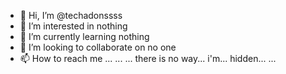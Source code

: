 - 👋 Hi, I’m @techadonssss
- 👀 I’m interested in nothing
- 🌱 I’m currently learning nothing
- 💞️ I’m looking to collaborate on no one
- 📫 How to reach me ... ... ... there is no way... i'm... hidden... ...
